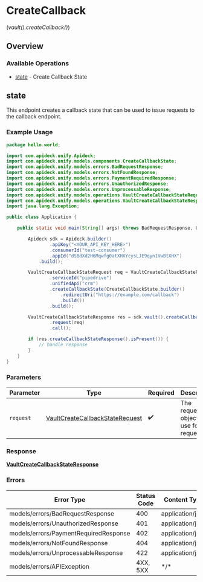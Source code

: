 # CreateCallback
(*vault().createCallback()*)

## Overview

### Available Operations

* [state](#state) - Create Callback State

## state

This endpoint creates a callback state that can be used to issue requests to the callback endpoint.


### Example Usage

```java
package hello.world;

import com.apideck.unify.Apideck;
import com.apideck.unify.models.components.CreateCallbackState;
import com.apideck.unify.models.errors.BadRequestResponse;
import com.apideck.unify.models.errors.NotFoundResponse;
import com.apideck.unify.models.errors.PaymentRequiredResponse;
import com.apideck.unify.models.errors.UnauthorizedResponse;
import com.apideck.unify.models.errors.UnprocessableResponse;
import com.apideck.unify.models.operations.VaultCreateCallbackStateRequest;
import com.apideck.unify.models.operations.VaultCreateCallbackStateResponse;
import java.lang.Exception;

public class Application {

    public static void main(String[] args) throws BadRequestResponse, UnauthorizedResponse, PaymentRequiredResponse, NotFoundResponse, UnprocessableResponse, Exception {

        Apideck sdk = Apideck.builder()
                .apiKey("<YOUR_API_KEY_HERE>")
                .consumerId("test-consumer")
                .appId("dSBdXd2H6Mqwfg0atXHXYcysLJE9qyn1VwBtXHX")
            .build();

        VaultCreateCallbackStateRequest req = VaultCreateCallbackStateRequest.builder()
                .serviceId("pipedrive")
                .unifiedApi("crm")
                .createCallbackState(CreateCallbackState.builder()
                    .redirectUri("https://example.com/callback")
                    .build())
                .build();

        VaultCreateCallbackStateResponse res = sdk.vault().createCallback().state()
                .request(req)
                .call();

        if (res.createCallbackStateResponse().isPresent()) {
            // handle response
        }
    }
}
```

### Parameters

| Parameter                                                                                     | Type                                                                                          | Required                                                                                      | Description                                                                                   |
| --------------------------------------------------------------------------------------------- | --------------------------------------------------------------------------------------------- | --------------------------------------------------------------------------------------------- | --------------------------------------------------------------------------------------------- |
| `request`                                                                                     | [VaultCreateCallbackStateRequest](../../models/operations/VaultCreateCallbackStateRequest.md) | :heavy_check_mark:                                                                            | The request object to use for the request.                                                    |

### Response

**[VaultCreateCallbackStateResponse](../../models/operations/VaultCreateCallbackStateResponse.md)**

### Errors

| Error Type                            | Status Code                           | Content Type                          |
| ------------------------------------- | ------------------------------------- | ------------------------------------- |
| models/errors/BadRequestResponse      | 400                                   | application/json                      |
| models/errors/UnauthorizedResponse    | 401                                   | application/json                      |
| models/errors/PaymentRequiredResponse | 402                                   | application/json                      |
| models/errors/NotFoundResponse        | 404                                   | application/json                      |
| models/errors/UnprocessableResponse   | 422                                   | application/json                      |
| models/errors/APIException            | 4XX, 5XX                              | \*/\*                                 |